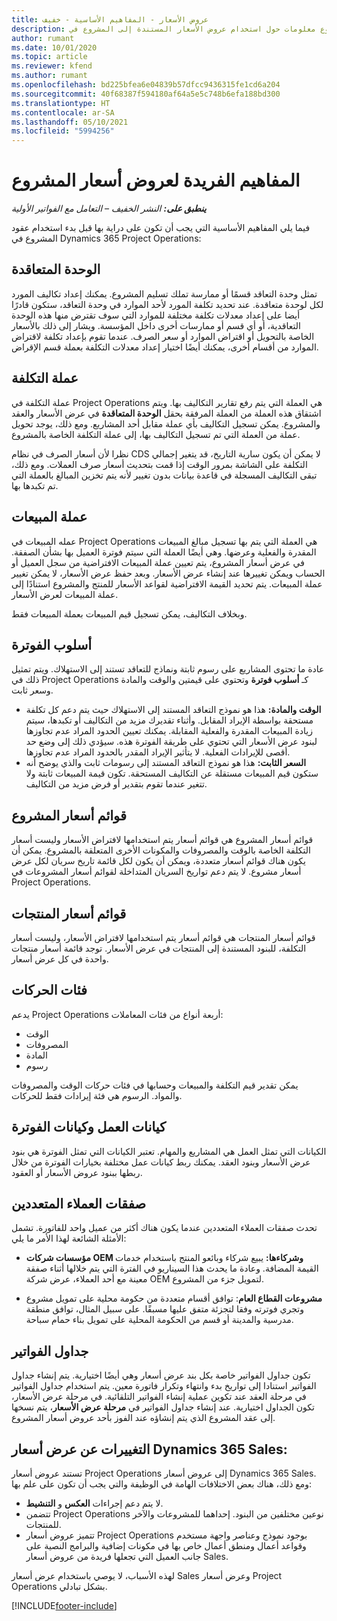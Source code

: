 ```yaml
---
title: عروض الأسعار - المفاهيم الأساسية - خفيف
description: يوفر هذا الموضوع معلومات حول استخدام عروض الأسعار المستندة إلى المشروع في Project Operations.
author: rumant
ms.date: 10/01/2020
ms.topic: article
ms.reviewer: kfend
ms.author: rumant
ms.openlocfilehash: bd225bfea6e04839b57dfcc9436315fe1cd6a204
ms.sourcegitcommit: 40f68387f594180af64a5e5c748b6efa188bd300
ms.translationtype: HT
ms.contentlocale: ar-SA
ms.lasthandoff: 05/10/2021
ms.locfileid: "5994256"
---
```

# <a name="concepts-unique-to-project-quotes"></a>المفاهيم الفريدة لعروض أسعار المشروع

_**ينطبق على:** النشر الخفيف – التعامل مع الفواتير الأولية_


فيما يلي المفاهيم الأساسية التي يجب أن تكون على دراية بها قبل بدء استخدام عقود المشروع في Dynamics 365 Project Operations:

## <a name="contracting-unit"></a>الوحدة المتعاقدة

تمثل وحدة التعاقد قسمًا أو ممارسة تملك تسليم المشروع. يمكنك إعداد تكاليف المورد لكل لوحدة متعاقدة. عند تحديد تكلفة المورد لأحد الموارد في وحدة التعاقد، ستكون قادرًا أيضا على إعداد معدلات تكلفة مختلفة للموارد التي سوف تقترض منها هذه الوحدة التعاقدية، أو أي قسم أو ممارسات أخرى داخل المؤسسة. ويشار إلى ذلك بالأسعار الخاصة بالتحويل أو اقتراض الموارد أو سعر الصرف. عندما تقوم بإعداد تكلفة لاقتراض الموارد من أقسام أخرى، يمكنك أيضًا اختيار إعداد معدلات التكلفة بعملة قسم الإقراض.

## <a name="cost-currency"></a>عملة التكلفة

عملة التكلفة في Project Operations هي العملة التي يتم رفع تقارير التكاليف بها. ويتم اشتقاق هذه العملة من العملة المرفقة بحقل **الوحدة المتعاقدة** في عرض الأسعار والعقد والمشروع. يمكن تسجيل التكاليف بأي عملة مقابل أحد المشاريع. ومع ذلك، يوجد تحويل عملة من العملة التي تم تسجيل التكاليف بها، إلى عملة التكلفة الخاصة بالمشروع.

نظرا لأن أسعار الصرف في نظام CDS لا يمكن أن يكون سارية التاريخ، قد يتغير إجمالي التكلفة على الشاشة بمرور الوقت إذا قمت بتحديث أسعار صرف العملات. ومع ذلك، تبقى التكاليف المسجلة في قاعدة بيانات بدون تغيير لأنه يتم تخزين المبالغ بالعملة التي تم تكبدها بها.

## <a name="sales-currency"></a>عملة المبيعات

عمله المبيعات في Project Operations هي العملة التي يتم بها تسجيل مبالغ المبيعات المقدرة والفعلية وعرضها. وهي أيضًا العملة التي سيتم فوترة العميل بها بشأن الصفقة. في عرض أسعار المشروع، يتم تعيين عملة المبيعات الافتراضية من سجل العميل أو الحساب ويمكن تغييرها عند إنشاء عرض الأسعار. وبعد حفظ عرض الأسعار، لا يمكن تغيير عملة المبيعات. يتم تحديد القيمة الافتراضية لقواعد الأسعار للمنتج والمشروع استنادًا إلى عملة المبيعات لعرض الأسعار.

وبخلاف التكاليف، يمكن تسجيل قيم المبيعات بعملة المبيعات فقط.

## <a name="billing-method"></a>أسلوب الفوترة

عادة ما تحتوى المشاريع على رسوم ثابتة ونماذج للتعاقد تستند إلى الاستهلاك. ويتم تمثيل ذلك في Project Operations كـ **أسلوب فوترة** وتحتوي على قيمتين والوقت والمادة وسعر ثابت.

- **الوقت والمادة:** هذا هو نموذج التعاقد المستند إلى الاستهلاك حيث يتم دعم كل تكلفة مستحقة بواسطة الإيراد المقابل. وأثناء تقديرك مزيد من التكاليف أو تكبدها، سيتم زيادة المبيعات المقدرة والفعلية المقابلة. يمكنك تعيين الحدود المراد عدم تجاوزها لبنود عرض الأسعار التي تحتوي على طريقة الفوترة هذه. سيؤدي ذلك إلى وضع حد أقصى للإيرادات الفعلية. لا يتأثير الإيراد المقدر بالحدود المراد عدم تجاوزها.
- **السعر الثابت:** هذا هو نموذج التعاقد المستند إلى رسومات ثابت والذي يوضح أنه ستكون قيم المبيعات مستقلة عن التكاليف المستحقة. تكون قيمة المبيعات ثابتة ولا تتغير عندما تقوم بتقدير أو فرض مزيد من التكاليف.

## <a name="project-price-lists"></a>قوائم أسعار المشروع

قوائم أسعار المشروع هي قوائم أسعار يتم استخدامها لافتراض الأسعار وليست أسعار التكلفة الخاصة بالوقت والمصروفات والمكونات الأخرى المتعلقة بالمشروع. يمكن أن يكون هناك قوائم أسعار متعددة، ويمكن أن يكون لكل قائمة تاريخ سريان لكل عرض أسعار مشروع. لا يتم دعم تواريخ السريان المتداخلة لقوائم أسعار المشروعات في Project Operations.

## <a name="product-price-lists"></a>قوائم أسعار المنتجات

قوائم أسعار المنتجات هي قوائم أسعار يتم استخدامها لافتراض الأسعار، وليست أسعار التكلفة، للبنود المستندة إلى المنتجات في عرض الأسعار. توجد قائمة أسعار منتجات واحدة في كل عرض أسعار.

## <a name="transaction-classes"></a>فئات الحركات

يدعم Project Operations أربعة أنواع من فئات المعاملات:

- الوقت
- المصروفات
- المادة
- رسوم

يمكن تقدير قيم التكلفة والمبيعات وحسابها في فئات حركات الوقت والمصروفات والمواد. الرسوم هي فئة إيرادات فقط للحركات.

## <a name="work-entities-and-billing-entities"></a>كيانات العمل وكيانات الفوترة

الكيانات التي تمثل العمل هي المشاريع والمهام. تعتبر الكيانات التي تمثل الفوترة هي بنود عرض الأسعار وبنود العقد. يمكنك ربط كيانات عمل مختلفة بخيارات الفوترة من خلال ربطها ببنود عروض الأسعار أو العقود.

## <a name="multi-customer-deals"></a>صفقات العملاء المتعددين

تحدث صفقات العملاء المتعددين عندما يكون هناك أكثر من عميل واحد للفاتورة. تشمل الأمثلة الشائعة لهذا الأمر ما يلي:

- **مؤسسات شركات OEM وشركاءها:** يبيع شركاء وبائعو المنتج باستخدام خدمات القيمة المضافة. وعادة ما يحدث هذا السيناريو في الفترة التي يتم خلالها أثناء صفقة معينة مع أحد العملاء، عرض شركة OEM لتمويل جزء من المشروع. 

- **مشروعات القطاع العام**: توافق أقسام متعددة من حكومة محلية على تمويل مشروع وتجري فوترته وفقا لتجزئة متفق عليها مسبقًا. على سبيل المثال، توافق منطقة مدرسية والمدينة أو قسم من الحكومة المحلية على تمويل بناء حمام سباحة.

## <a name="invoice-schedules"></a>جداول الفواتير

تكون جداول الفواتير خاصة بكل بند عرض أسعار وهي أيضًا اختيارية. يتم إنشاء جداول الفواتير استنادا إلى تواريخ بدء وانتهاء وتكرار فاتورة معين. يتم استخدام جداول الفواتير في مرحلة العقد عند تكوين عملية إنشاء الفواتير التلقائية. في مرحلة عرض الأسعار، تكون الجداول اختيارية. عند إنشاء جداول الفواتير في **مرحلة عرض الأسعار**، يتم نسخها إلى عقد المشروع الذي يتم إنشاؤه عند الفوز بأحد عروض أسعار المشروع.

## <a name="changes-from-dynamics-365-sales-quote"></a>التغييرات عن عرض أسعار Dynamics 365 Sales:

تستند عروض أسعار Project Operations إلى عروض أسعار Dynamics 365 Sales. ومع ذلك، هناك بعض الاختلافات الهامة في الوظيفة والتي يجب أن تكون على علم بها:

- لا يتم دعم إجراءات **العكس** و **التنشيط**.
- تتضمن Project Operations نوعين مختلفين من البنود. إحداهما للمشروعات والآخر للمنتجات.
- تتميز عروض أسعار Project Operations بوجود نموذج وعناصر واجهة مستخدم وقواعد أعمال ومنطق أعمال خاص بها في مكونات إضافية والبرامج النصية على جانب العميل التي تجعلها فريدة من عروض أسعار Sales.

لهذه الأسباب، لا يوصي باستخدام عرض أسعار Sales وعرض أسعار Project Operations بشكل تبادلي.


[!INCLUDE[footer-include](../../includes/footer-banner.md)]
